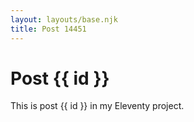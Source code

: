```yaml
---
layout: layouts/base.njk
title: Post 14451
---
```


# Post {{ id }}

This is post {{ id }} in my Eleventy project.
